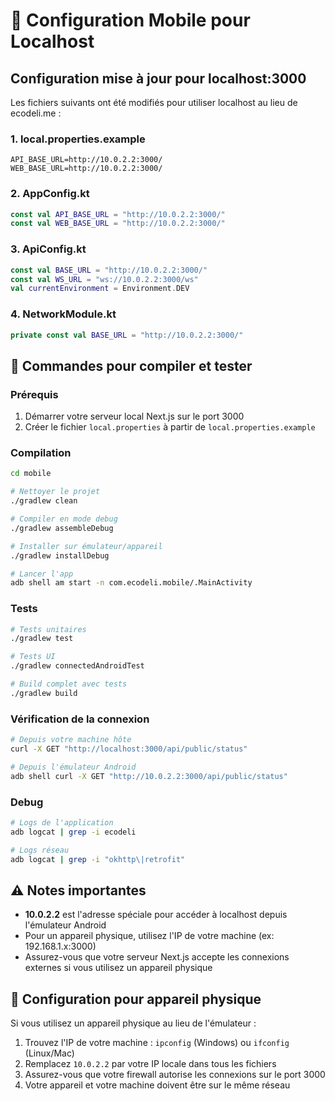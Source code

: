 # 🚀 Configuration Mobile pour Localhost

## Configuration mise à jour pour localhost:3000

Les fichiers suivants ont été modifiés pour utiliser localhost au lieu de ecodeli.me :

### 1. **local.properties.example**
```properties
API_BASE_URL=http://10.0.2.2:3000/
WEB_BASE_URL=http://10.0.2.2:3000/
```

### 2. **AppConfig.kt**
```kotlin
const val API_BASE_URL = "http://10.0.2.2:3000/"
const val WEB_BASE_URL = "http://10.0.2.2:3000/"
```

### 3. **ApiConfig.kt**
```kotlin
const val BASE_URL = "http://10.0.2.2:3000/"
const val WS_URL = "ws://10.0.2.2:3000/ws"
val currentEnvironment = Environment.DEV
```

### 4. **NetworkModule.kt**
```kotlin
private const val BASE_URL = "http://10.0.2.2:3000/"
```

## 📱 Commandes pour compiler et tester

### Prérequis
1. Démarrer votre serveur local Next.js sur le port 3000
2. Créer le fichier `local.properties` à partir de `local.properties.example`

### Compilation
```bash
cd mobile

# Nettoyer le projet
./gradlew clean

# Compiler en mode debug
./gradlew assembleDebug

# Installer sur émulateur/appareil
./gradlew installDebug

# Lancer l'app
adb shell am start -n com.ecodeli.mobile/.MainActivity
```

### Tests
```bash
# Tests unitaires
./gradlew test

# Tests UI
./gradlew connectedAndroidTest

# Build complet avec tests
./gradlew build
```

### Vérification de la connexion
```bash
# Depuis votre machine hôte
curl -X GET "http://localhost:3000/api/public/status"

# Depuis l'émulateur Android
adb shell curl -X GET "http://10.0.2.2:3000/api/public/status"
```

### Debug
```bash
# Logs de l'application
adb logcat | grep -i ecodeli

# Logs réseau
adb logcat | grep -i "okhttp\|retrofit"
```

## ⚠️ Notes importantes

- **10.0.2.2** est l'adresse spéciale pour accéder à localhost depuis l'émulateur Android
- Pour un appareil physique, utilisez l'IP de votre machine (ex: 192.168.1.x:3000)
- Assurez-vous que votre serveur Next.js accepte les connexions externes si vous utilisez un appareil physique

## 🔧 Configuration pour appareil physique

Si vous utilisez un appareil physique au lieu de l'émulateur :

1. Trouvez l'IP de votre machine : `ipconfig` (Windows) ou `ifconfig` (Linux/Mac)
2. Remplacez `10.0.2.2` par votre IP locale dans tous les fichiers
3. Assurez-vous que votre firewall autorise les connexions sur le port 3000
4. Votre appareil et votre machine doivent être sur le même réseau